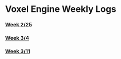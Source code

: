 # Voxel Engine Weekly Logs

### [Week 2/25](./weeks/week2-25.md)
### [Week 3/4](./weeks/week3-4.md)
### [Week 3/11](./weeks/week3-11.md)